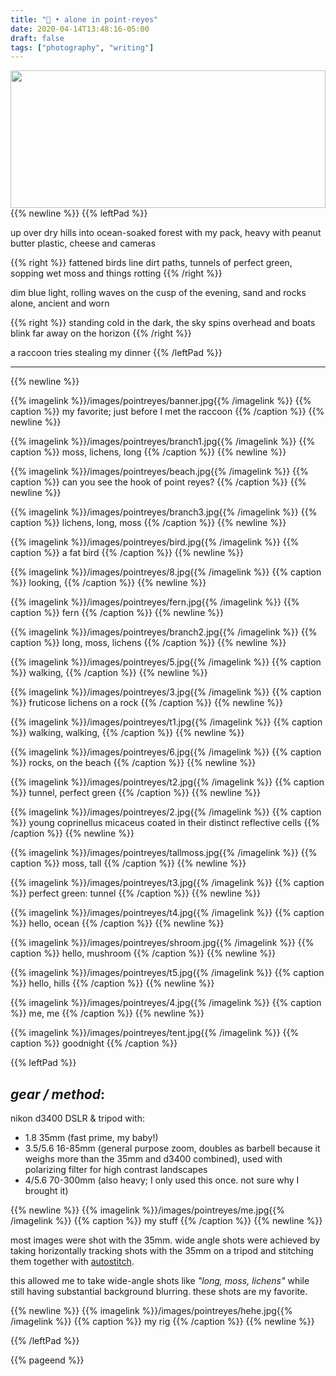 ```yaml
---
title: "🌊 • alone in point·reyes"
date: 2020-04-14T13:48:16-05:00
draft: false
tags: ["photography", "writing"]
---
```


<a href="/images/pointreyes/8.jpg">
    <img
        src="/images/pointreyes/8.jpg"
        style="
            height:220px;
            width:100%;
            object-fit:cover;
            object-position: 20% 70%;
        " />
</a>
{{% newline %}}
{{% leftPad %}}

up over dry hills into ocean-soaked forest with my pack, heavy with peanut butter plastic, cheese and cameras

{{% right %}}
fattened birds line dirt paths,
tunnels of perfect green, sopping wet moss and things rotting
{{% /right %}}

dim blue light, rolling waves on the cusp of the evening, sand and rocks alone, ancient and worn

{{% right %}}
standing cold in the dark, the sky spins overhead and boats blink far away on the horizon
{{% /right %}}

a raccoon tries stealing my dinner
{{% /leftPad %}}

---
{{% newline %}}


{{% imagelink %}}/images/pointreyes/banner.jpg{{% /imagelink %}}
{{% caption %}} my favorite; just before I met the raccoon {{% /caption %}}
{{% newline %}}

{{% imagelink %}}/images/pointreyes/branch1.jpg{{% /imagelink %}}
{{% caption %}} moss, lichens, long {{% /caption %}}
{{% newline %}}

{{% imagelink %}}/images/pointreyes/beach.jpg{{% /imagelink %}}
{{% caption %}} can you see the hook of point reyes? {{% /caption %}}
{{% newline %}}

{{% imagelink %}}/images/pointreyes/branch3.jpg{{% /imagelink %}}
{{% caption %}} lichens, long, moss {{% /caption %}}
{{% newline %}}

{{% imagelink %}}/images/pointreyes/bird.jpg{{% /imagelink %}}
{{% caption %}} a fat bird {{% /caption %}}
{{% newline %}}


{{% imagelink %}}/images/pointreyes/8.jpg{{% /imagelink %}}
{{% caption %}} looking, {{% /caption %}}
{{% newline %}}

{{% imagelink %}}/images/pointreyes/fern.jpg{{% /imagelink %}}
{{% caption %}} fern {{% /caption %}}
{{% newline %}}

{{% imagelink %}}/images/pointreyes/branch2.jpg{{% /imagelink %}}
{{% caption %}} long, moss, lichens {{% /caption %}}
{{% newline %}}

{{% imagelink %}}/images/pointreyes/5.jpg{{% /imagelink %}}
{{% caption %}} walking, {{% /caption %}}
{{% newline %}}

{{% imagelink %}}/images/pointreyes/3.jpg{{% /imagelink %}}
{{% caption %}} fruticose lichens on a rock {{% /caption %}}
{{% newline %}}

{{% imagelink %}}/images/pointreyes/t1.jpg{{% /imagelink %}}
{{% caption %}} walking, walking, {{% /caption %}}
{{% newline %}}

{{% imagelink %}}/images/pointreyes/6.jpg{{% /imagelink %}}
{{% caption %}} rocks, on the beach {{% /caption %}}
{{% newline %}}

{{% imagelink %}}/images/pointreyes/t2.jpg{{% /imagelink %}}
{{% caption %}} tunnel, perfect green {{% /caption %}}
{{% newline %}}

{{% imagelink %}}/images/pointreyes/2.jpg{{% /imagelink %}}
{{% caption %}} young coprinellus micaceus coated in their distinct reflective cells {{% /caption %}}
{{% newline %}}

{{% imagelink %}}/images/pointreyes/tallmoss.jpg{{% /imagelink %}}
{{% caption %}} moss, tall {{% /caption %}}
{{% newline %}}

{{% imagelink %}}/images/pointreyes/t3.jpg{{% /imagelink %}}
{{% caption %}} perfect green: tunnel {{% /caption %}}
{{% newline %}}

{{% imagelink %}}/images/pointreyes/t4.jpg{{% /imagelink %}}
{{% caption %}} hello, ocean {{% /caption %}}
{{% newline %}}

{{% imagelink %}}/images/pointreyes/shroom.jpg{{% /imagelink %}}
{{% caption %}} hello, mushroom {{% /caption %}}
{{% newline %}}

{{% imagelink %}}/images/pointreyes/t5.jpg{{% /imagelink %}}
{{% caption %}} hello, hills {{% /caption %}}
{{% newline %}}

{{% imagelink %}}/images/pointreyes/4.jpg{{% /imagelink %}}
{{% caption %}} me, me {{% /caption %}}
{{% newline %}}

{{% imagelink %}}/images/pointreyes/tent.jpg{{% /imagelink %}}
{{% caption %}} goodnight {{% /caption %}}

{{% leftPad %}}
## *gear / method*:
nikon d3400 DSLR & tripod with:
  - 1.8 35mm (fast prime, my baby!)
  - 3.5/5.6 16-85mm (general purpose zoom, doubles as barbell because it weighs more than the 35mm and d3400 combined), used with polarizing filter for high contrast landscapes
  - 4/5.6 70-300mm (also heavy; I only used this once. not sure why I brought it)

{{% newline %}}
{{% imagelink %}}/images/pointreyes/me.jpg{{% /imagelink %}}
{{% caption %}} my stuff {{% /caption %}}
{{% newline %}}

most images were shot with the 35mm. wide angle shots were achieved by taking horizontally tracking shots with the 35mm on a tripod and stitching them together with <a href="http://matthewalunbrown.com/autostitch/autostitch.html">autostitch</a>.

this allowed me to take wide-angle shots like *"long, moss, lichens"* while still having substantial background blurring. these shots are my favorite.


{{% newline %}}
{{% imagelink %}}/images/pointreyes/hehe.jpg{{% /imagelink %}}
{{% caption %}} my rig {{% /caption %}}
{{% newline %}}


{{% /leftPad %}}

{{% pageend %}}
